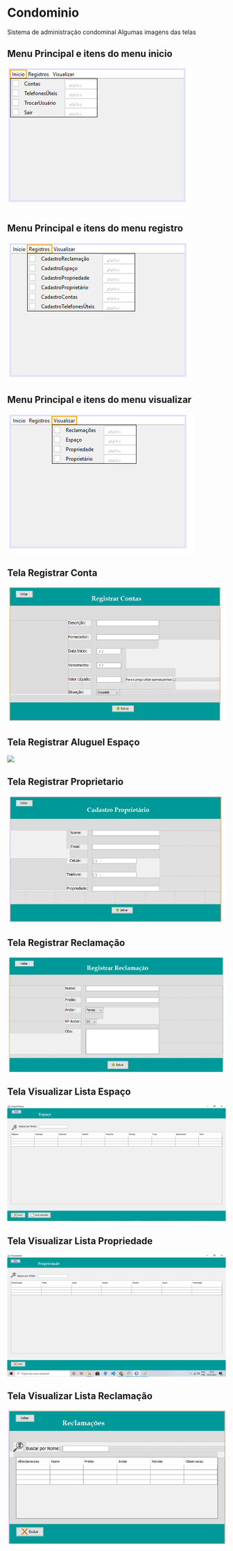 # Condominio
Sistema de administração condominal
Algumas imagens das telas

## Menu Principal e itens do menu inicio
![](https://github.com/TaiOli/Condominio/blob/master/menu-Inicio.png)

## Menu Principal e itens do menu registro
![](https://github.com/TaiOli/Condominio/blob/master/menu-registro.png)

## Menu Principal e itens do menu visualizar
![](https://github.com/TaiOli/Condominio/blob/master/menu-visualizar.png)

## Tela Registrar Conta
![](https://github.com/TaiOli/Condominio/blob/master/registar%20conta.png)

## Tela Registrar Aluguel Espaço
![](https://github.com/TaiOli/Condominio/blob/master/registrar%20aluguel%20de%20espa%C3%A7o.png)

## Tela Registrar Proprietario
![](https://github.com/TaiOli/Condominio/blob/master/registrar%20proprietario.png)

## Tela Registrar Reclamação
![](https://github.com/TaiOli/Condominio/blob/master/registrar%20reclamacao.png)

## Tela Visualizar Lista Espaço
![](https://github.com/TaiOli/Condominio/blob/master/lista%20espaco.png)

## Tela Visualizar Lista Propriedade
![](https://github.com/TaiOli/Condominio/blob/master/lista%20propriedade.png)

## Tela Visualizar Lista Reclamação
![](https://github.com/TaiOli/Condominio/blob/master/lista%20reclamacao.png)






